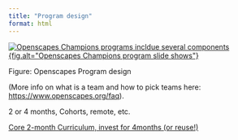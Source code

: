 ```yaml
---
title: "Program design"
format: html
---
```


[![Openscapes Champions programs incldue several components](OpenscapesChampionsDesign.png){fig.alt="Openscapes Champions program slide shows"}](https://docs.google.com/presentation/d/1HGw4P095-lblHiGQHXYidHiVysjrPxuojxTxKtE13vk/edit)

Figure: Openscapes Program design

(More info on what is a team and how to pick teams here: <https://www.openscapes.org/faq>).

2 or 4 months, Cohorts, remote, etc.

[Core 2-month Curriculum, invest for 4months (or reuse!)](https://openscapes.github.io/series/index.html#agendas)
